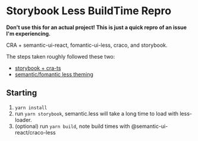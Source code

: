 # Storybook Less BuildTime Repro

**Don't use this for an actual project! This is just a quick repro of an issue I'm experiencing.**

CRA + semantic-ui-react, fomantic-ui-less, craco, and storybook.

The steps taken roughly followed these two:
- [storybook + cra-ts](https://medium.com/@dandobusiness/setting-up-a-react-typescript-storybook-project-5e4e9f540568)
- [semantic/fomantic less theming](https://react.semantic-ui.com/theming#theming-with-create-react-app)

## Starting

1. `yarn install`
2. run `yarn storybook`, semantic.less will take a long time to load with less-loader.
3. (optional) run `yarn build`, note build times with @semantic-ui-react/craco-less
